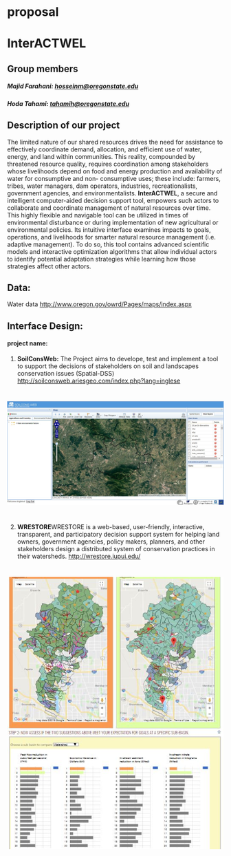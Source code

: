 # proposal


# InterACTWEL




## Group members
##### Majid Farahani: hosseinm@oregonstate.edu
##### Hoda Tahami: tahamih@oregonstate.edu


## Description of our project
The limited nature of our shared resources drives the need for assistance to effectively coordinate demand,
 allocation, and efficient use of water, energy, and land within communities. This reality, compounded by threatened
 resource quality, requires coordination among stakeholders whose livelihoods depend on food and energy production and
 availability of water for consumptive and non- consumptive uses; these include: farmers, tribes, water managers, dam
 operators, industries, recreationalists, government agencies, and environmentalists. **InterACTWEL**, a secure and
  intelligent computer-aided decision support tool, empowers such actors to collaborate and coordinate management of natural
   resources over time. This highly flexible and navigable tool can be utilized in times of environmental disturbance or
    during implementation of new agricultural or environmental policies. Its intuitive interface examines impacts to goals,
    operations, and livelihoods for smarter natural resource management (i.e. adaptive management). To do so, this tool
     contains advanced scientific models and interactive optimization algorithms that allow individual actors to identify
      potential adaptation strategies while learning how those strategies affect other actors.


## Data:
Water data
http://www.oregon.gov/owrd/Pages/maps/index.aspx


## Interface Design:
#### project name:
1. **SoilConsWeb:**
The Project aims to develope, test and implement a tool to support the decisions of stakeholders on soil
 and landscapes conservation issues (Spatial-DSS)
http://soilconsweb.ariesgeo.com/index.php?lang=inglese
#
![SoilConsWeb](img/2.jpeg)
#
2. **WRESTORE**WRESTORE is a web-based, user-friendly, interactive, transparent, and participatory decision
 support system for helping land owners, government agencies, policy makers, planners, and other stakeholders
  design a distributed system of conservation practices in their watersheds.
http://wrestore.iupui.edu/
#
![WRESTORE](img/1.jpeg)
#













